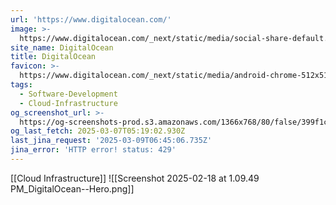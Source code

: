 ```yaml
---
url: 'https://www.digitalocean.com/'
image: >-
  https://www.digitalocean.com/_next/static/media/social-share-default.e8530e9e.jpeg
site_name: DigitalOcean
title: DigitalOcean
favicon: >-
  https://www.digitalocean.com/_next/static/media/android-chrome-512x512.5f2e6221.png
tags:
  - Software-Development
  - Cloud-Infrastructure
og_screenshot_url: >-
  https://og-screenshots-prod.s3.amazonaws.com/1366x768/80/false/399f1c951f7294deb9f1126dac6645317590a67b2723e2940a0727b8ad682566.jpeg
og_last_fetch: 2025-03-07T05:19:02.930Z
last_jina_request: '2025-03-09T06:45:06.735Z'
jina_error: 'HTTP error! status: 429'
---
```

[[Cloud Infrastructure]]
![[Screenshot 2025-02-18 at 1.09.49 PM_DigitalOcean--Hero.png]]
